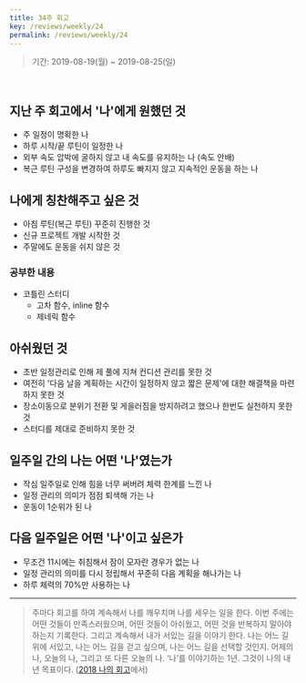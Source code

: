 ```yaml
---
title: 34주 회고
key: /reviews/weekly/24
permalink: /reviews/weekly/24
---
```


> 기간: 2019-08-19(월) ~ 2019-08-25(일)
<br/>

## 지난 주 회고에서 '나'에게 원했던 것
- 주 일정이 명확한 나
- 하루 시작/끝 루틴이 일정한 나
- 외부 속도 압박에 굴하지 않고 내 속도를 유지하는 나 (속도 안배)
- 복근 루틴 구성을 변경하여 하루도 빠지지 않고 지속적인 운동을 하는 나

## 나에게 칭찬해주고 싶은 것
- 아침 루틴(복근 루틴) 꾸준히 진행한 것
- 신규 프로젝트 개발 시작한 것
- 주말에도 운동을 쉬지 않은 것

### 공부한 내용
- 코틀린 스터디
  - 고차 함수, inline 함수
  - 제네릭 함수

## 아쉬웠던 것
- 초반 일정관리로 인해 제 풀에 지쳐 컨디션 관리를 못한 것
- 여전히 '다음 날을 계획하는 시간이 일정하지 않고 짧은 문제'에 대한 해결책을 마련하지 못한 것
- 장소이동으로 분위기 전환 및 게을러짐을 방지하려고 했으나 한번도 실천하지 못한 것
- 스터디를 제대로 준비하지 못한 것

## 일주일 간의 나는 어떤 '나'였는가
- 작심 일주일로 인해 힘을 너무 써버려 체력 한계를 느낀 나
- 일정 관리의 의미가 점점 퇴색해 가는 나
- 운동이 1순위가 된 나

## 다음 일주일은 어떤 '나'이고 싶은가
- 무조건 11시에는 취침해서 잠이 모자란 경우가 없는 나
- 일정 관리의 의미를 다시 정립해서 꾸준히 다음 계획을 해나가는 나
- 하루 체력의 70%만 사용하는 나

----

> 주마다 회고를 하여 계속해서 나를 깨우치며 나를 세우는 일을 한다. 이번 주에는 어떤 것들이 만족스러웠으며, 어떤 것들이 아쉬웠고, 어떤 것을 반복하지 말아야 하는지 기록한다. 그리고 계속해서 내가 서있는 길을 이야기 한다. 나는 어느 길 위에 서있고, 나는 어느 길을 걷고 싶으며, 나는 어느 길을 선택할 것인지. 어제의 나, 오늘의 나, 그리고 또 다른 오늘의 나. ‘나’를 이야기하는 1년. 그것이 나의 내년 목표이다. ([2018 나의 회고](https://ssosso.github.io/reviews/yearly/2018)에서)
